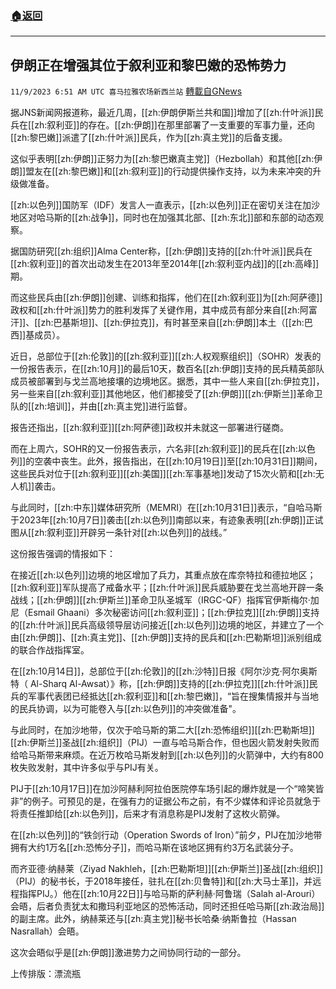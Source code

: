 ###  [:house:返回](README.md)
---


## 伊朗正在增强其位于叙利亚和黎巴嫩的恐怖势力
`11/9/2023 6:51 AM UTC 喜马拉雅农场新西兰站` [轉載自GNews](https://gnews.org/articles/1947816)

据JNS新闻网报道称，最近几周，[[zh:伊朗伊斯兰共和国]]增加了[[zh:什叶派]]民兵在[[zh:叙利亚]]的存在。[[zh:伊朗]]在那里部署了一支重要的军事力量，还向[[zh:黎巴嫩]]派遣了[[zh:什叶派]]民兵，作为[[zh:真主党]]的后备支援。

这似乎表明[[zh:伊朗]]正努力为[[zh:黎巴嫩真主党]]（Hezbollah）和其他[[zh:伊朗]]盟友在[[zh:黎巴嫩]]和[[zh:叙利亚]]的行动提供操作支持，以为未来冲突的升级做准备。

[[zh:以色列]]国防军（IDF）发言人一直表示，[[zh:以色列]]正在密切关注在加沙地区对哈马斯的[[zh:战争]]，同时也在加强其北部、[[zh:东北]]部和东部的动态观察。

据国防研究[[zh:组织]]Alma Center称，[[zh:伊朗]]支持的[[zh:什叶派]]民兵在[[zh:叙利亚]]的首次出动发生在2013年至2014年[[zh:叙利亚内战]]的[[zh:高峰]]期。

而这些民兵由[[zh:伊朗]]创建、训练和指挥，他们在[[zh:叙利亚]]为[[zh:阿萨德]]政权和[[zh:什叶派]]势力的胜利发挥了关键作用，其中成员有部分来自[[zh:阿富汗]]、[[zh:巴基斯坦]]、[[zh:伊拉克]]，有时甚至来自[[zh:伊朗]]本土（[[zh:巴西]]基成员）。

近日，总部位于[[zh:伦敦]]的[[zh:叙利亚]][[zh:人权观察组织]]（SOHR）发表的一份报告表示，在[[zh:10月]]的最后10天，数百名[[zh:伊朗]]支持的民兵精英部队成员被部署到与戈兰高地接壤的边境地区。据悉，其中一些人来自[[zh:伊拉克]]，另一些来自[[zh:叙利亚]]其他地区，他们都接受了[[zh:伊朗]][[zh:伊斯兰]]革命卫队的[[zh:培训]]，并由[[zh:真主党]]进行监督。

报告还指出，[[zh:叙利亚]][[zh:阿萨德]]政权并未就这一部署进行磋商。

而在上周六，SOHR的又一份报告表示，六名非[[zh:叙利亚]]的民兵在[[zh:以色列]]的空袭中丧生。此外，报告指出，在[[zh:10月19日]]至[[zh:10月31日]]期间，这些民兵对位于[[zh:叙利亚]][[zh:美国]][[zh:军事基地]]发动了15次火箭和[[zh:无人机]]袭击。

与此同时，[[zh:中东]]媒体研究所（MEMRI）在[[zh:10月31日]]表示，“自哈马斯于2023年[[zh:10月7日]]袭击[[zh:以色列]]南部以来，有迹象表明[[zh:伊朗]]正试图从[[zh:叙利亚]]开辟另一条针对[[zh:以色列]]的战线。”

这份报告强调的情报如下：

在接近[[zh:以色列]]边境的地区增加了兵力，其重点放在库奈特拉和德拉地区；[[zh:叙利亚]]军队提高了戒备水平；[[zh:什叶派]]民兵威胁要在戈兰高地开辟一条战线；[[zh:伊朗]][[zh:伊斯兰]]革命卫队圣城军（IRGC-QF）指挥官伊斯梅尔·加尼（Esmail Ghaani）多次秘密访问[[zh:叙利亚]]；[[zh:伊拉克]][[zh:伊朗]]支持的[[zh:什叶派]]民兵高级领导层访问接近[[zh:以色列]]边境的地区，并建立了一个由[[zh:伊朗]]、[[zh:真主党]]、[[zh:伊朗]]支持的民兵和[[zh:巴勒斯坦]]派别组成的联合作战指挥室。

在[[zh:10月14日]]，总部位于[[zh:伦敦]]的[[zh:沙特]]日报《阿尔沙克·阿尔奥斯特（ Al-Sharq Al-Awsat）》称，[[zh:伊朗]]支持的[[zh:伊拉克]][[zh:什叶派]]民兵的军事代表团已经抵达[[zh:叙利亚]]和[[zh:黎巴嫩]]，“旨在搜集情报并与当地的民兵协调，以为可能卷入与[[zh:以色列]]的冲突做准备"。

与此同时，在加沙地带，仅次于哈马斯的第二大[[zh:恐怖组织]][[zh:巴勒斯坦]][[zh:伊斯兰]]圣战[[zh:组织]]（PIJ）一直与哈马斯合作，但也因火箭发射失败而给哈马斯带来麻烦。在近万枚哈马斯发射到[[zh:以色列]]的火箭弹中，大约有800枚失败发射，其中许多似乎与PIJ有关。

PIJ于[[zh:10月17日]]在加沙阿赫利阿拉伯医院停车场引起的爆炸就是一个“啼笑皆非”的例子。可预见的是，在强有力的证据公布之前，有不少媒体和评论员就急于将责任推卸给[[zh:以色列]]，后来才有消息称是PIJ发射了这枚火箭弹。

在[[zh:以色列]]的“铁剑行动（Operation Swords of Iron）”前夕，PIJ在加沙地带拥有大约1万名[[zh:恐怖分子]]，而哈马斯在该地区拥有约3万名武装分子。

而齐亚德·纳赫莱（Ziyad Nakhleh，[[zh:巴勒斯坦]][[zh:伊斯兰]]圣战[[zh:组织]]（PIJ）的秘书长，于2018年接任，驻扎在[[zh:贝鲁特]]和[[zh:大马士革]]，并远程指挥PIJ。）他在[[zh:10月22日]]与哈马斯的萨利赫·阿鲁瑞（Salah al-Arouri）会晤，后者负责犹太和撒玛利亚地区的恐怖活动，同时还担任哈马斯[[zh:政治局]]的副主席。此外，纳赫莱还与[[zh:真主党]]秘书长哈桑·纳斯鲁拉（Hassan Nasrallah）会晤。

这次会晤似乎是[[zh:伊朗]]激进势力之间协同行动的一部分。

上传排版：漂流瓶
